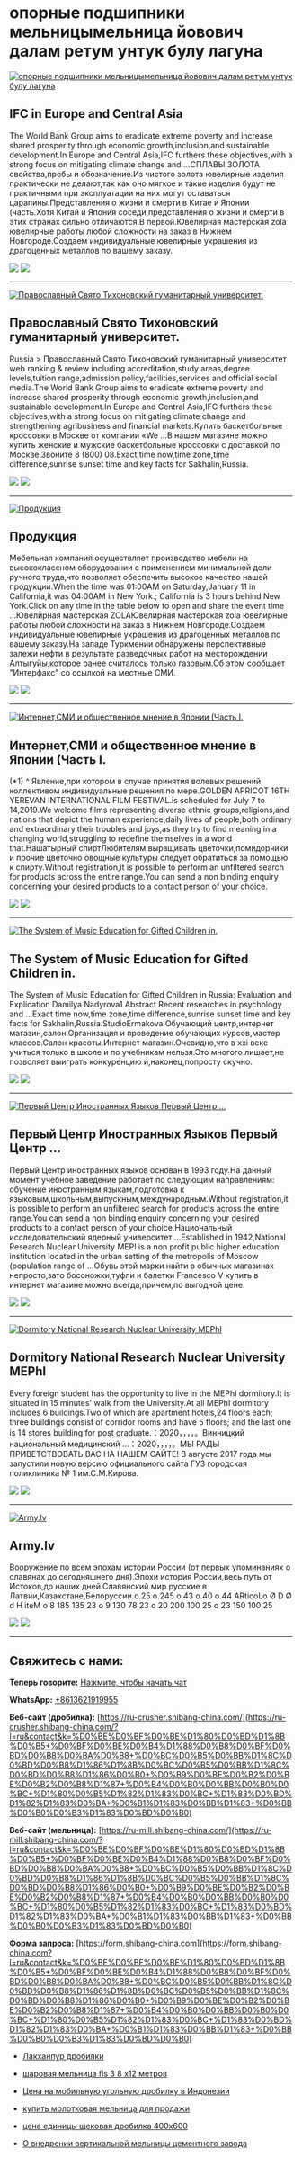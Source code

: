 # опорные подшипники мельницымельница йовович далам ретум унтук булу лагуна

<a href="https://swt.shibang-china.com/?l=ru&img&k=%D0%BE%D0%BF%D0%BE%D1%80%D0%BD%D1%8B%D0%B5+%D0%BF%D0%BE%D0%B4%D1%88%D0%B8%D0%BF%D0%BD%D0%B8%D0%BA%D0%B8+%D0%BC%D0%B5%D0%BB%D1%8C%D0%BD%D0%B8%D1%86%D1%8B%D0%BC%D0%B5%D0%BB%D1%8C%D0%BD%D0%B8%D1%86%D0%B0+%D0%B9%D0%BE%D0%B2%D0%BE%D0%B2%D0%B8%D1%87+%D0%B4%D0%B0%D0%BB%D0%B0%D0%BC+%D1%80%D0%B5%D1%82%D1%83%D0%BC+%D1%83%D0%BD%D1%82%D1%83%D0%BA+%D0%B1%D1%83%D0%BB%D1%83+%D0%BB%D0%B0%D0%B3%D1%83%D0%BD%D0%B0" target="_blank">![опорные подшипники мельницымельница йовович далам ретум унтук булу лагуна](http://static.shibang-china.com/all-800x300/414.jpg)</a>

## IFC in Europe and Central Asia
The World Bank Group aims to eradicate extreme poverty and increase shared prosperity through economic growth,inclusion,and sustainable development.In Europe and Central Asia,IFC furthers these objectives,with a strong focus on mitigating climate change and …СПЛАВЫ ЗОЛОТА свойства,пробы и обозначение.Из чистого золота ювелирные изделия практически не делают,так как оно мягкое и такие изделия будут не практичными при эксплуатации на них могут оставаться царапины.Представления о жизни и смерти в Китае и Японии (часть.Хотя Китай и Япония соседи,представления о жизни и смерти в этих странах сильно отличаются.В первой.Ювелирная мастерская zola ювелирные работы любой сложности на заказ в Нижнем Новгороде.Создаем индивидуальные ювелирные украшения из драгоценных металлов по вашему заказу.


<a href="https://whatsapp.shibangsoft.com/WhatsApp.php" target="_blank" title="WhatsApp">![](http://static.shibang-china.com/icon/whatsapp.png)</a> <a href="https://swt.shibang-china.com/?l=ru&icon&k=%D0%BE%D0%BF%D0%BE%D1%80%D0%BD%D1%8B%D0%B5+%D0%BF%D0%BE%D0%B4%D1%88%D0%B8%D0%BF%D0%BD%D0%B8%D0%BA%D0%B8+%D0%BC%D0%B5%D0%BB%D1%8C%D0%BD%D0%B8%D1%86%D1%8B%D0%BC%D0%B5%D0%BB%D1%8C%D0%BD%D0%B8%D1%86%D0%B0+%D0%B9%D0%BE%D0%B2%D0%BE%D0%B2%D0%B8%D1%87+%D0%B4%D0%B0%D0%BB%D0%B0%D0%BC+%D1%80%D0%B5%D1%82%D1%83%D0%BC+%D1%83%D0%BD%D1%82%D1%83%D0%BA+%D0%B1%D1%83%D0%BB%D1%83+%D0%BB%D0%B0%D0%B3%D1%83%D0%BD%D0%B0" target="_blank">![](http://static.shibang-china.com/icon/chat-ru.png)</a>

---

<a href="https://swt.shibang-china.com/?l=ru&img&k=%D0%BE%D0%BF%D0%BE%D1%80%D0%BD%D1%8B%D0%B5+%D0%BF%D0%BE%D0%B4%D1%88%D0%B8%D0%BF%D0%BD%D0%B8%D0%BA%D0%B8+%D0%BC%D0%B5%D0%BB%D1%8C%D0%BD%D0%B8%D1%86%D1%8B%D0%BC%D0%B5%D0%BB%D1%8C%D0%BD%D0%B8%D1%86%D0%B0+%D0%B9%D0%BE%D0%B2%D0%BE%D0%B2%D0%B8%D1%87+%D0%B4%D0%B0%D0%BB%D0%B0%D0%BC+%D1%80%D0%B5%D1%82%D1%83%D0%BC+%D1%83%D0%BD%D1%82%D1%83%D0%BA+%D0%B1%D1%83%D0%BB%D1%83+%D0%BB%D0%B0%D0%B3%D1%83%D0%BD%D0%B0" target="_blank">![Православный Свято Тихоновский гуманитарный университет.](http://static.shibang-china.com/all-800x300/977.jpg)</a>

## Православный Свято Тихоновский гуманитарный университет.
Russia &gt; Православный Свято Тихоновский гуманитарный университет web ranking &amp; review including accreditation,study areas,degree levels,tuition range,admission policy,facilities,services and official social media.The World Bank Group aims to eradicate extreme poverty and increase shared prosperity through economic growth,inclusion,and sustainable development.In Europe and Central Asia,IFC furthers these objectives,with a strong focus on mitigating climate change and strengthening agribusiness and financial markets.Купить баскетбольные кроссовки в Москве от компании &#171;We …В нашем магазине можно купить женские и мужские баскетбольные кроссовки с доставкой по Москве.Звоните 8 (800) 08.Exact time now,time zone,time difference,sunrise sunset time and key facts for Sakhalin,Russia.


<a href="https://whatsapp.shibangsoft.com/WhatsApp.php" target="_blank" title="WhatsApp">![](http://static.shibang-china.com/icon/whatsapp.png)</a> <a href="https://swt.shibang-china.com/?l=ru&icon&k=%D0%BE%D0%BF%D0%BE%D1%80%D0%BD%D1%8B%D0%B5+%D0%BF%D0%BE%D0%B4%D1%88%D0%B8%D0%BF%D0%BD%D0%B8%D0%BA%D0%B8+%D0%BC%D0%B5%D0%BB%D1%8C%D0%BD%D0%B8%D1%86%D1%8B%D0%BC%D0%B5%D0%BB%D1%8C%D0%BD%D0%B8%D1%86%D0%B0+%D0%B9%D0%BE%D0%B2%D0%BE%D0%B2%D0%B8%D1%87+%D0%B4%D0%B0%D0%BB%D0%B0%D0%BC+%D1%80%D0%B5%D1%82%D1%83%D0%BC+%D1%83%D0%BD%D1%82%D1%83%D0%BA+%D0%B1%D1%83%D0%BB%D1%83+%D0%BB%D0%B0%D0%B3%D1%83%D0%BD%D0%B0" target="_blank">![](http://static.shibang-china.com/icon/chat-ru.png)</a>

---

<a href="https://swt.shibang-china.com/?l=ru&img&k=%D0%BE%D0%BF%D0%BE%D1%80%D0%BD%D1%8B%D0%B5+%D0%BF%D0%BE%D0%B4%D1%88%D0%B8%D0%BF%D0%BD%D0%B8%D0%BA%D0%B8+%D0%BC%D0%B5%D0%BB%D1%8C%D0%BD%D0%B8%D1%86%D1%8B%D0%BC%D0%B5%D0%BB%D1%8C%D0%BD%D0%B8%D1%86%D0%B0+%D0%B9%D0%BE%D0%B2%D0%BE%D0%B2%D0%B8%D1%87+%D0%B4%D0%B0%D0%BB%D0%B0%D0%BC+%D1%80%D0%B5%D1%82%D1%83%D0%BC+%D1%83%D0%BD%D1%82%D1%83%D0%BA+%D0%B1%D1%83%D0%BB%D1%83+%D0%BB%D0%B0%D0%B3%D1%83%D0%BD%D0%B0" target="_blank">![Продукция](http://static.shibang-china.com/all-800x300/44.jpg)</a>

## Продукция
Мебельная компания осуществляет производство мебели на высококлассном оборудовании с применением минимальной доли ручного труда,что позволяет обеспечить высокое качество нашей продукции.When the time was 01:00AM on Saturday,January 11 in California,it was 04:00AM in New York.; California is 3 hours behind New York.Click on any time in the table below to open and share the event time …Ювелирная мастерская ZOLAЮвелирная мастерская zola ювелирные работы любой сложности на заказ в Нижнем Новгороде.Создаем индивидуальные ювелирные украшения из драгоценных металлов по вашему заказу.На западе Туркмении обнаружены перспективные залежи нефти в результате разведочных работ на месторождении Алтыгуйы,которое ранее считалось только газовым.Об этом сообщает &quot;Интерфакс&quot; со ссылкой на местные СМИ.


<a href="https://whatsapp.shibangsoft.com/WhatsApp.php" target="_blank" title="WhatsApp">![](http://static.shibang-china.com/icon/whatsapp.png)</a> <a href="https://swt.shibang-china.com/?l=ru&icon&k=%D0%BE%D0%BF%D0%BE%D1%80%D0%BD%D1%8B%D0%B5+%D0%BF%D0%BE%D0%B4%D1%88%D0%B8%D0%BF%D0%BD%D0%B8%D0%BA%D0%B8+%D0%BC%D0%B5%D0%BB%D1%8C%D0%BD%D0%B8%D1%86%D1%8B%D0%BC%D0%B5%D0%BB%D1%8C%D0%BD%D0%B8%D1%86%D0%B0+%D0%B9%D0%BE%D0%B2%D0%BE%D0%B2%D0%B8%D1%87+%D0%B4%D0%B0%D0%BB%D0%B0%D0%BC+%D1%80%D0%B5%D1%82%D1%83%D0%BC+%D1%83%D0%BD%D1%82%D1%83%D0%BA+%D0%B1%D1%83%D0%BB%D1%83+%D0%BB%D0%B0%D0%B3%D1%83%D0%BD%D0%B0" target="_blank">![](http://static.shibang-china.com/icon/chat-ru.png)</a>

---

<a href="https://swt.shibang-china.com/?l=ru&img&k=%D0%BE%D0%BF%D0%BE%D1%80%D0%BD%D1%8B%D0%B5+%D0%BF%D0%BE%D0%B4%D1%88%D0%B8%D0%BF%D0%BD%D0%B8%D0%BA%D0%B8+%D0%BC%D0%B5%D0%BB%D1%8C%D0%BD%D0%B8%D1%86%D1%8B%D0%BC%D0%B5%D0%BB%D1%8C%D0%BD%D0%B8%D1%86%D0%B0+%D0%B9%D0%BE%D0%B2%D0%BE%D0%B2%D0%B8%D1%87+%D0%B4%D0%B0%D0%BB%D0%B0%D0%BC+%D1%80%D0%B5%D1%82%D1%83%D0%BC+%D1%83%D0%BD%D1%82%D1%83%D0%BA+%D0%B1%D1%83%D0%BB%D1%83+%D0%BB%D0%B0%D0%B3%D1%83%D0%BD%D0%B0" target="_blank">![Интернет,СМИ и общественное мнение в Японии (Часть I.](http://static.shibang-china.com/all-800x300/899.jpg)</a>

## Интернет,СМИ и общественное мнение в Японии (Часть I.
(*1) ^ Явление,при котором в случае принятия волевых решений коллективом индивидуальные решения по мере.GOLDEN APRICOT 16TH YEREVAN INTERNATIONAL FILM FESTIVAL.is scheduled for July 7 to 14,2019.We welcome films representing diverse ethnic groups,religions,and nations that depict the human experience,daily lives of people,both ordinary and extraordinary,their troubles and joys,as they try to find meaning in a changing world,struggling to redefine themselves in a world that.Нашатырный спиртЛюбителям выращивать цветочки,помидорчики и прочие цветочно овощные культуры следует обратиться за помощью к спирту.Without registration,it is possible to perform an unfiltered search for products across the entire range.You can send a non binding enquiry concerning your desired products to a contact person of your choice.


<a href="https://whatsapp.shibangsoft.com/WhatsApp.php" target="_blank" title="WhatsApp">![](http://static.shibang-china.com/icon/whatsapp.png)</a> <a href="https://swt.shibang-china.com/?l=ru&icon&k=%D0%BE%D0%BF%D0%BE%D1%80%D0%BD%D1%8B%D0%B5+%D0%BF%D0%BE%D0%B4%D1%88%D0%B8%D0%BF%D0%BD%D0%B8%D0%BA%D0%B8+%D0%BC%D0%B5%D0%BB%D1%8C%D0%BD%D0%B8%D1%86%D1%8B%D0%BC%D0%B5%D0%BB%D1%8C%D0%BD%D0%B8%D1%86%D0%B0+%D0%B9%D0%BE%D0%B2%D0%BE%D0%B2%D0%B8%D1%87+%D0%B4%D0%B0%D0%BB%D0%B0%D0%BC+%D1%80%D0%B5%D1%82%D1%83%D0%BC+%D1%83%D0%BD%D1%82%D1%83%D0%BA+%D0%B1%D1%83%D0%BB%D1%83+%D0%BB%D0%B0%D0%B3%D1%83%D0%BD%D0%B0" target="_blank">![](http://static.shibang-china.com/icon/chat-ru.png)</a>

---

<a href="https://swt.shibang-china.com/?l=ru&img&k=%D0%BE%D0%BF%D0%BE%D1%80%D0%BD%D1%8B%D0%B5+%D0%BF%D0%BE%D0%B4%D1%88%D0%B8%D0%BF%D0%BD%D0%B8%D0%BA%D0%B8+%D0%BC%D0%B5%D0%BB%D1%8C%D0%BD%D0%B8%D1%86%D1%8B%D0%BC%D0%B5%D0%BB%D1%8C%D0%BD%D0%B8%D1%86%D0%B0+%D0%B9%D0%BE%D0%B2%D0%BE%D0%B2%D0%B8%D1%87+%D0%B4%D0%B0%D0%BB%D0%B0%D0%BC+%D1%80%D0%B5%D1%82%D1%83%D0%BC+%D1%83%D0%BD%D1%82%D1%83%D0%BA+%D0%B1%D1%83%D0%BB%D1%83+%D0%BB%D0%B0%D0%B3%D1%83%D0%BD%D0%B0" target="_blank">![The System of Music Education for Gifted Children in.](http://static.shibang-china.com/all-800x300/1407.jpg)</a>

## The System of Music Education for Gifted Children in.
The System of Music Education for Gifted Children in Russia: Evaluation and Explication Damilya Nadyrova1 Abstract Recent researches in psychology and …Exact time now,time zone,time difference,sunrise sunset time and key facts for Sakhalin,Russia.StudioErmakova Обучающий центр,интернет магазин,салон.Организация и проведение обучающих курсов,мастер классов.Салон красоты.Интернет магазин.Очевидно,что в xxi веке учиться только в школе и по учебникам нельзя.Это многого лишает,не позволяет выиграть конкуренцию и,наконец,попросту скучно.


<a href="https://whatsapp.shibangsoft.com/WhatsApp.php" target="_blank" title="WhatsApp">![](http://static.shibang-china.com/icon/whatsapp.png)</a> <a href="https://swt.shibang-china.com/?l=ru&icon&k=%D0%BE%D0%BF%D0%BE%D1%80%D0%BD%D1%8B%D0%B5+%D0%BF%D0%BE%D0%B4%D1%88%D0%B8%D0%BF%D0%BD%D0%B8%D0%BA%D0%B8+%D0%BC%D0%B5%D0%BB%D1%8C%D0%BD%D0%B8%D1%86%D1%8B%D0%BC%D0%B5%D0%BB%D1%8C%D0%BD%D0%B8%D1%86%D0%B0+%D0%B9%D0%BE%D0%B2%D0%BE%D0%B2%D0%B8%D1%87+%D0%B4%D0%B0%D0%BB%D0%B0%D0%BC+%D1%80%D0%B5%D1%82%D1%83%D0%BC+%D1%83%D0%BD%D1%82%D1%83%D0%BA+%D0%B1%D1%83%D0%BB%D1%83+%D0%BB%D0%B0%D0%B3%D1%83%D0%BD%D0%B0" target="_blank">![](http://static.shibang-china.com/icon/chat-ru.png)</a>

---

<a href="https://swt.shibang-china.com/?l=ru&img&k=%D0%BE%D0%BF%D0%BE%D1%80%D0%BD%D1%8B%D0%B5+%D0%BF%D0%BE%D0%B4%D1%88%D0%B8%D0%BF%D0%BD%D0%B8%D0%BA%D0%B8+%D0%BC%D0%B5%D0%BB%D1%8C%D0%BD%D0%B8%D1%86%D1%8B%D0%BC%D0%B5%D0%BB%D1%8C%D0%BD%D0%B8%D1%86%D0%B0+%D0%B9%D0%BE%D0%B2%D0%BE%D0%B2%D0%B8%D1%87+%D0%B4%D0%B0%D0%BB%D0%B0%D0%BC+%D1%80%D0%B5%D1%82%D1%83%D0%BC+%D1%83%D0%BD%D1%82%D1%83%D0%BA+%D0%B1%D1%83%D0%BB%D1%83+%D0%BB%D0%B0%D0%B3%D1%83%D0%BD%D0%B0" target="_blank">![Первый Центр Иностранных Языков Первый Центр …](http://static.shibang-china.com/all-800x300/1146.jpg)</a>

## Первый Центр Иностранных Языков Первый Центр …
Первый Центр иностранных языков основан в 1993 году.На данный момент учебное заведение работает по следующим направлениям: обучение иностранным языкам,подготовка к языковым,школьным,выпускным,международным.Without registration,it is possible to perform an unfiltered search for products across the entire range.You can send a non binding enquiry concerning your desired products to a contact person of your choice.Национальный исследовательский ядерный университет …Established in 1942,National Research Nuclear University MEPI is a non profit public higher education institution located in the urban setting of the metropolis of Moscow (population range of …Обувь этой марки найти в обычных магазинах непросто,зато босоножки,туфли и балетки Francesco V купить в интернет магазине можно всегда,причем,по выгодной цене.


<a href="https://whatsapp.shibangsoft.com/WhatsApp.php" target="_blank" title="WhatsApp">![](http://static.shibang-china.com/icon/whatsapp.png)</a> <a href="https://swt.shibang-china.com/?l=ru&icon&k=%D0%BE%D0%BF%D0%BE%D1%80%D0%BD%D1%8B%D0%B5+%D0%BF%D0%BE%D0%B4%D1%88%D0%B8%D0%BF%D0%BD%D0%B8%D0%BA%D0%B8+%D0%BC%D0%B5%D0%BB%D1%8C%D0%BD%D0%B8%D1%86%D1%8B%D0%BC%D0%B5%D0%BB%D1%8C%D0%BD%D0%B8%D1%86%D0%B0+%D0%B9%D0%BE%D0%B2%D0%BE%D0%B2%D0%B8%D1%87+%D0%B4%D0%B0%D0%BB%D0%B0%D0%BC+%D1%80%D0%B5%D1%82%D1%83%D0%BC+%D1%83%D0%BD%D1%82%D1%83%D0%BA+%D0%B1%D1%83%D0%BB%D1%83+%D0%BB%D0%B0%D0%B3%D1%83%D0%BD%D0%B0" target="_blank">![](http://static.shibang-china.com/icon/chat-ru.png)</a>

---

<a href="https://swt.shibang-china.com/?l=ru&img&k=%D0%BE%D0%BF%D0%BE%D1%80%D0%BD%D1%8B%D0%B5+%D0%BF%D0%BE%D0%B4%D1%88%D0%B8%D0%BF%D0%BD%D0%B8%D0%BA%D0%B8+%D0%BC%D0%B5%D0%BB%D1%8C%D0%BD%D0%B8%D1%86%D1%8B%D0%BC%D0%B5%D0%BB%D1%8C%D0%BD%D0%B8%D1%86%D0%B0+%D0%B9%D0%BE%D0%B2%D0%BE%D0%B2%D0%B8%D1%87+%D0%B4%D0%B0%D0%BB%D0%B0%D0%BC+%D1%80%D0%B5%D1%82%D1%83%D0%BC+%D1%83%D0%BD%D1%82%D1%83%D0%BA+%D0%B1%D1%83%D0%BB%D1%83+%D0%BB%D0%B0%D0%B3%D1%83%D0%BD%D0%B0" target="_blank">![Dormitory National Research Nuclear University MEPhI](http://static.shibang-china.com/all-800x300/363.jpg)</a>

## Dormitory National Research Nuclear University MEPhI
Every foreign student has the opportunity to live in the MEPhI dormitory.It is situated in 15 minutes' walk from the University.At all MEPhI dormitory includes 6 buildings.Two of which are apartment hotels,24 floors each; three buildings consist of corridor rooms and have 5 floors; and the last one is 14 stores building for post graduate.：2020，，，，。Винницкий национальный медицинский …：2020，，，，。МЫ РАДЫ ПРИВЕТСТВОВАТЬ ВАС НА НАШЕМ САЙТЕ! В августе 2017 года мы запустили новую версию официального сайта ГУЗ городская поликлиника № 1 им.С.М.Кирова.


<a href="https://whatsapp.shibangsoft.com/WhatsApp.php" target="_blank" title="WhatsApp">![](http://static.shibang-china.com/icon/whatsapp.png)</a> <a href="https://swt.shibang-china.com/?l=ru&icon&k=%D0%BE%D0%BF%D0%BE%D1%80%D0%BD%D1%8B%D0%B5+%D0%BF%D0%BE%D0%B4%D1%88%D0%B8%D0%BF%D0%BD%D0%B8%D0%BA%D0%B8+%D0%BC%D0%B5%D0%BB%D1%8C%D0%BD%D0%B8%D1%86%D1%8B%D0%BC%D0%B5%D0%BB%D1%8C%D0%BD%D0%B8%D1%86%D0%B0+%D0%B9%D0%BE%D0%B2%D0%BE%D0%B2%D0%B8%D1%87+%D0%B4%D0%B0%D0%BB%D0%B0%D0%BC+%D1%80%D0%B5%D1%82%D1%83%D0%BC+%D1%83%D0%BD%D1%82%D1%83%D0%BA+%D0%B1%D1%83%D0%BB%D1%83+%D0%BB%D0%B0%D0%B3%D1%83%D0%BD%D0%B0" target="_blank">![](http://static.shibang-china.com/icon/chat-ru.png)</a>

---

<a href="https://swt.shibang-china.com/?l=ru&img&k=%D0%BE%D0%BF%D0%BE%D1%80%D0%BD%D1%8B%D0%B5+%D0%BF%D0%BE%D0%B4%D1%88%D0%B8%D0%BF%D0%BD%D0%B8%D0%BA%D0%B8+%D0%BC%D0%B5%D0%BB%D1%8C%D0%BD%D0%B8%D1%86%D1%8B%D0%BC%D0%B5%D0%BB%D1%8C%D0%BD%D0%B8%D1%86%D0%B0+%D0%B9%D0%BE%D0%B2%D0%BE%D0%B2%D0%B8%D1%87+%D0%B4%D0%B0%D0%BB%D0%B0%D0%BC+%D1%80%D0%B5%D1%82%D1%83%D0%BC+%D1%83%D0%BD%D1%82%D1%83%D0%BA+%D0%B1%D1%83%D0%BB%D1%83+%D0%BB%D0%B0%D0%B3%D1%83%D0%BD%D0%B0" target="_blank">![Army.lv](http://static.shibang-china.com/all-800x300/743.jpg)</a>

## Army.lv
Вооружение по всем эпохам истории России (от первых упоминаниях о славянах до сегодняшнего дня).Эпохи история России,весь путь от Истоков,до наших дней.Славянский мир русские в Латвии,Казахстане,Белоруссии.o.25 o.245 o.43 o.40 o.44 ARticoLo &#216; D &#216; d H iteM o 8 185 135 23 o 9 130 78 23 o 20 200 100 25 o 23 150 100 25

<a href="https://whatsapp.shibangsoft.com/WhatsApp.php" target="_blank" title="WhatsApp">![](http://static.shibang-china.com/icon/whatsapp.png)</a> <a href="https://swt.shibang-china.com/?l=ru&icon&k=%D0%BE%D0%BF%D0%BE%D1%80%D0%BD%D1%8B%D0%B5+%D0%BF%D0%BE%D0%B4%D1%88%D0%B8%D0%BF%D0%BD%D0%B8%D0%BA%D0%B8+%D0%BC%D0%B5%D0%BB%D1%8C%D0%BD%D0%B8%D1%86%D1%8B%D0%BC%D0%B5%D0%BB%D1%8C%D0%BD%D0%B8%D1%86%D0%B0+%D0%B9%D0%BE%D0%B2%D0%BE%D0%B2%D0%B8%D1%87+%D0%B4%D0%B0%D0%BB%D0%B0%D0%BC+%D1%80%D0%B5%D1%82%D1%83%D0%BC+%D1%83%D0%BD%D1%82%D1%83%D0%BA+%D0%B1%D1%83%D0%BB%D1%83+%D0%BB%D0%B0%D0%B3%D1%83%D0%BD%D0%B0" target="_blank">![](http://static.shibang-china.com/icon/chat-ru.png)</a>

---
## Свяжитесь с нами:

**Теперь говорите:** [Нажмите, чтобы начать чат](https://swt.shibang-china.com?l=ru&contact&k=%D0%BE%D0%BF%D0%BE%D1%80%D0%BD%D1%8B%D0%B5+%D0%BF%D0%BE%D0%B4%D1%88%D0%B8%D0%BF%D0%BD%D0%B8%D0%BA%D0%B8+%D0%BC%D0%B5%D0%BB%D1%8C%D0%BD%D0%B8%D1%86%D1%8B%D0%BC%D0%B5%D0%BB%D1%8C%D0%BD%D0%B8%D1%86%D0%B0+%D0%B9%D0%BE%D0%B2%D0%BE%D0%B2%D0%B8%D1%87+%D0%B4%D0%B0%D0%BB%D0%B0%D0%BC+%D1%80%D0%B5%D1%82%D1%83%D0%BC+%D1%83%D0%BD%D1%82%D1%83%D0%BA+%D0%B1%D1%83%D0%BB%D1%83+%D0%BB%D0%B0%D0%B3%D1%83%D0%BD%D0%B0)

**WhatsApp:**  [+8613621919955](https://whatsapp.shibangsoft.com/WhatsApp.php)

**Веб-сайт (дробилка):** [https://ru-crusher.shibang-china.com/](https://ru-crusher.shibang-china.com/?l=ru&contact&k=%D0%BE%D0%BF%D0%BE%D1%80%D0%BD%D1%8B%D0%B5+%D0%BF%D0%BE%D0%B4%D1%88%D0%B8%D0%BF%D0%BD%D0%B8%D0%BA%D0%B8+%D0%BC%D0%B5%D0%BB%D1%8C%D0%BD%D0%B8%D1%86%D1%8B%D0%BC%D0%B5%D0%BB%D1%8C%D0%BD%D0%B8%D1%86%D0%B0+%D0%B9%D0%BE%D0%B2%D0%BE%D0%B2%D0%B8%D1%87+%D0%B4%D0%B0%D0%BB%D0%B0%D0%BC+%D1%80%D0%B5%D1%82%D1%83%D0%BC+%D1%83%D0%BD%D1%82%D1%83%D0%BA+%D0%B1%D1%83%D0%BB%D1%83+%D0%BB%D0%B0%D0%B3%D1%83%D0%BD%D0%B0)

**Веб-сайт (мельница):** [https://ru-mill.shibang-china.com/](https://ru-mill.shibang-china.com/?l=ru&contact&k=%D0%BE%D0%BF%D0%BE%D1%80%D0%BD%D1%8B%D0%B5+%D0%BF%D0%BE%D0%B4%D1%88%D0%B8%D0%BF%D0%BD%D0%B8%D0%BA%D0%B8+%D0%BC%D0%B5%D0%BB%D1%8C%D0%BD%D0%B8%D1%86%D1%8B%D0%BC%D0%B5%D0%BB%D1%8C%D0%BD%D0%B8%D1%86%D0%B0+%D0%B9%D0%BE%D0%B2%D0%BE%D0%B2%D0%B8%D1%87+%D0%B4%D0%B0%D0%BB%D0%B0%D0%BC+%D1%80%D0%B5%D1%82%D1%83%D0%BC+%D1%83%D0%BD%D1%82%D1%83%D0%BA+%D0%B1%D1%83%D0%BB%D1%83+%D0%BB%D0%B0%D0%B3%D1%83%D0%BD%D0%B0)

**Форма запроса:** [https://form.shibang-china.com](https://form.shibang-china.com?l=ru&contact&k=%D0%BE%D0%BF%D0%BE%D1%80%D0%BD%D1%8B%D0%B5+%D0%BF%D0%BE%D0%B4%D1%88%D0%B8%D0%BF%D0%BD%D0%B8%D0%BA%D0%B8+%D0%BC%D0%B5%D0%BB%D1%8C%D0%BD%D0%B8%D1%86%D1%8B%D0%BC%D0%B5%D0%BB%D1%8C%D0%BD%D0%B8%D1%86%D0%B0+%D0%B9%D0%BE%D0%B2%D0%BE%D0%B2%D0%B8%D1%87+%D0%B4%D0%B0%D0%BB%D0%B0%D0%BC+%D1%80%D0%B5%D1%82%D1%83%D0%BC+%D1%83%D0%BD%D1%82%D1%83%D0%BA+%D0%B1%D1%83%D0%BB%D1%83+%D0%BB%D0%B0%D0%B3%D1%83%D0%BD%D0%B0)

* [Лакханпур дробилки](../121/%D0%9B%D0%B0%D0%BA%D1%85%D0%B0%D0%BD%D0%BF%D1%83%D1%80%20%D0%B4%D1%80%D0%BE%D0%B1%D0%B8%D0%BB%D0%BA%D0%B8.md)

* [шаровая мельница fls 3 8 x12 метров](../124/%D1%88%D0%B0%D1%80%D0%BE%D0%B2%D0%B0%D1%8F%20%D0%BC%D0%B5%D0%BB%D1%8C%D0%BD%D0%B8%D1%86%D0%B0%20fls%203%208%20x12%20%D0%BC%D0%B5%D1%82%D1%80%D0%BE%D0%B2.md)

* [Цена на мобильную угольную дробилку в Индонезии](../121/%D0%A6%D0%B5%D0%BD%D0%B0%20%D0%BD%D0%B0%20%D0%BC%D0%BE%D0%B1%D0%B8%D0%BB%D1%8C%D0%BD%D1%83%D1%8E%20%D1%83%D0%B3%D0%BE%D0%BB%D1%8C%D0%BD%D1%83%D1%8E%20%D0%B4%D1%80%D0%BE%D0%B1%D0%B8%D0%BB%D0%BA%D1%83%20%D0%B2%20%D0%98%D0%BD%D0%B4%D0%BE%D0%BD%D0%B5%D0%B7%D0%B8%D0%B8.md)

* [купить молотковая мельница для продажи](../123/%D0%BA%D1%83%D0%BF%D0%B8%D1%82%D1%8C%20%D0%BC%D0%BE%D0%BB%D0%BE%D1%82%D0%BA%D0%BE%D0%B2%D0%B0%D1%8F%20%D0%BC%D0%B5%D0%BB%D1%8C%D0%BD%D0%B8%D1%86%D0%B0%20%D0%B4%D0%BB%D1%8F%20%D0%BF%D1%80%D0%BE%D0%B4%D0%B0%D0%B6%D0%B8.md)

* [цена единицы щековая дробилка 400х600](../123/%D1%86%D0%B5%D0%BD%D0%B0%20%D0%B5%D0%B4%D0%B8%D0%BD%D0%B8%D1%86%D1%8B%20%D1%89%D0%B5%D0%BA%D0%BE%D0%B2%D0%B0%D1%8F%20%D0%B4%D1%80%D0%BE%D0%B1%D0%B8%D0%BB%D0%BA%D0%B0%20400%D1%85600.md)

* [О внедрении вертикальной мельницы цементного завода](../121/%D0%9E%20%D0%B2%D0%BD%D0%B5%D0%B4%D1%80%D0%B5%D0%BD%D0%B8%D0%B8%20%D0%B2%D0%B5%D1%80%D1%82%D0%B8%D0%BA%D0%B0%D0%BB%D1%8C%D0%BD%D0%BE%D0%B9%20%D0%BC%D0%B5%D0%BB%D1%8C%D0%BD%D0%B8%D1%86%D1%8B%20%D1%86%D0%B5%D0%BC%D0%B5%D0%BD%D1%82%D0%BD%D0%BE%D0%B3%D0%BE%20%D0%B7%D0%B0%D0%B2%D0%BE%D0%B4%D0%B0.md)